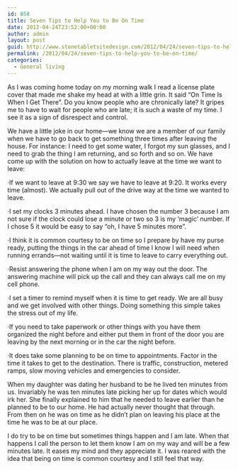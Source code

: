 ```yaml
---
id: 858
title: Seven Tips to Help You to Be On Time
date: 2012-04-24T23:52:00+00:00
author: admin
layout: post
guid: http://www.stonetabletsitedesign.com/2012/04/24/seven-tips-to-help-you-to-be-on-time/
permalink: /2012/04/24/seven-tips-to-help-you-to-be-on-time/
categories:
  - General living
---
```

As I was coming home today on my morning walk I read a license plate cover that made me shake my head at with a little grin. It said &#8220;On Time Is When I Get There&#8221;. Do you know people who are chronically late? It gripes me to have to wait for people who are late; it is such a waste of my time. I see it as a sign of disrespect and control.

We have a little joke in our home—we know we are a member of our family when we have to go back to get something three times after leaving the house. For instance: I need to get some water, I forgot my sun glasses, and I need to grab the thing I am returning, and so forth and so on. We have come up with the solution on how to actually leave at the time we want to leave:

·If we want to leave at 9:30 we say we have to leave at 9:20. It works every time (almost). We actually pull out of the drive way at the time we wanted to leave.

·I set my clocks 3 minutes ahead. I have chosen the number 3 because I am not sure if the clock could lose a minute or two so 3 is my &#8216;magic&#8217; number. If I chose 5 it would be easy to say &#8220;oh, I have 5 minutes more&#8221;.

·I think it is common courtesy to be on time so I prepare by have my purse ready, putting the things in the car ahead of time I know I will need when running errands—not waiting until it is time to leave to carry everything out.

·Resist answering the phone when I am on my way out the door. The answering machine will pick up the call and they can always call me on my cell phone.

·I set a timer to remind myself when it is time to get ready. We are all busy and we get involved with other things. Doing something this simple takes the stress out of my life.

·If you need to take paperwork or other things with you have them organized the night before and either put them in front of the door you are leaving by the next morning or in the car the night before.

·It does take some planning to be on time to appointments. Factor in the time it takes to get to the destination. There is traffic, construction, metered ramps, slow moving vehicles and emergencies to consider.

When my daughter was dating her husband to be he lived ten minutes from us. Invariably he was ten minutes late picking her up for dates which would irk her. She finally explained to him that he needed to leave earlier than he planned to be to our home. He had actually never thought that through. From then on he was on time as he didn&#8217;t plan on leaving his place at the time he was to be at our place.
  
I do try to be on time but sometimes things happen and I am late. When that happens I call the person to let them know I am on my way and will be a few minutes late. It eases my mind and they appreciate it. I was reared with the idea that being on time is common courtesy and I still feel that way.